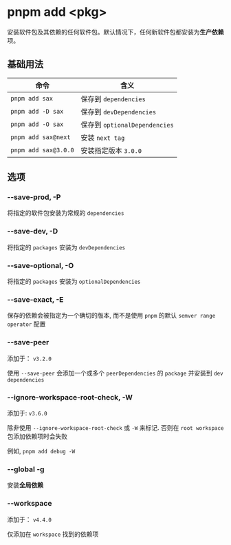 # pnpm add \<pkg\>

安装软件包及其依赖的任何软件包。默认情况下，任何新软件包都安装为**生产依赖**项。

## 基础用法

|命令|含义|
|-----|-----|
| `pnpm add sax` |保存到 `dependencies` |
| `pnpm add -D sax` |保存到 `devDependencies` |
| `pnpm add -O sax` |保存到 `optionalDependencies` |
| `pnpm add sax@next` |安装 `next tag` |
| `pnpm add sax@3.0.0` |安装指定版本 `3.0.0` |

## 选项

### --save-prod, -P​

将指定的软件包安装为常规的 `dependencies`

### --save-dev, -D​

将指定的 `packages` 安装为 `devDependencies`

### --save-optional, -O​

将指定的 `packages` 安装为 `optionalDependencies`

### --save-exact, -E​

保存的依赖会被指定为一个确切的版本, 而不是使用 `pnpm` 的默认 `semver range operator` 配置

### --save-peer​

添加于： `v3.2.0`

使用 `--save-peer` 会添加一个或多个 `peerDependencies` 的 `package` 并安装到 `dev dependencies`

### --ignore-workspace-root-check, -W​

添加于: `v3.6.0`

除非使用 `--ignore-workspace-root-check` 或 `-W` 来标记. 否则在 `root workspace` 包添加依赖项时会失败

例如, `pnpm add debug -W`

### --global​ -g

安装**全局依赖**

### --workspace​

添加于： `v4.4.0`

仅添加在 `workspace` 找到的依赖项
